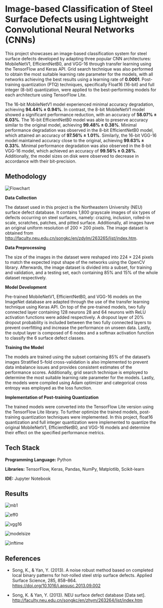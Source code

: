 
# Image-based Classification of Steel Surface Defects using Lightweight Convolutional Neural Networks (CNNs)

This project showcases an image-based classification system for steel surface defects developed by adapting three popular CNN architectures: MobileNetV1, EfficientNetB0, and VGG-16 through transfer learning using the TensorFlow and Keras API. Grid search technique was also performed to obtain the most suitable learning rate parameter for the models, with all networks achieving the best results using a learning rate of **0.0001**. Post-training quantization (PTQ) techniques, specifically Float16 (16-bit) and full integer (8-bit) quantization, were applied to the best-performing models for each architecture using TensorFlow Lite.

The 16-bit MobileNetV1 model experienced minimal accuracy degradation, achieving **94.44% ± 0.94%**. In contrast, the 8-bit MobileNetV1 model showed a significant performance reduction, with an accuracy of **58.07% ± 6.03%**. The 16-bit EfficientNetB0 model was able to preserve accuracy similar to the original model, achieving **99.48% ± 0.38%**. Minimal performance degradation was observed in the 8-bit EfficientNetB0 model, which attained an accuracy of **97.56% ± 1.01%**. Similarly, the 16-bit VGG-16 model maintained accuracy close to the original, achieving **99.63% ± 0.33%**. Minimal performance degradation was also observed in the 8-bit VGG-16 model, which achieved an accuracy of **99.56% ± 0.28%**. Additionally, the model sizes on disk were observed to decrease in accordance with their bit-precision.

## Methodology

![Flowchart](https://github.com/aaroncanillas/test-repo/blob/8fa4ebf09b3d1282a91fa9395b90fc7ee6742b73/images/Flowchart.png)

**Data Collection**

The dataset used in this project is the Northeastern University (NEU) surface defect database. It contains 1,800 grayscale images of six types of defects occurring on steel surfaces, namely: crazing, inclusion, rolled-in scale, scratches, patches, and pitted surface. Additionally, all images have an original uniform resolution of 200 × 200 pixels. The image dataset is obtained from http://faculty.neu.edu.cn/songkc/en/zdylm/263265/list/index.htm.

**Data Preprocessing**

The size of the images in the dataset were reshaped into 224 × 224 pixels to match the expected input shape of the networks using the OpenCV library. Afterwards, the image dataset is divided into a subset, for training and validation, and a testing set, each containing 85% and 15% of the whole dataset respectively.

**Model Development**

Pre-trained MobileNetV1, EfficientNetB0, and VGG-16 models on the ImageNet database are adapted through the use of the transfer learning technique using Keras API. On top of the pre-trained models, two fully connected layer containing 128 neurons 28 and 64 neurons with ReLU activation functions were added respectively. A dropout layer of 20% dropout probability is included between the two fully connected layers to prevent overfitting and increase the performance on unseen data. Lastly, the output layer is composed of 6 nodes and a softmax activation function to classify the 6 surface defect classes.

**Training the Model**

The models are trained using the subset containing 85% of the dataset’s images Stratified 5-fold cross-validation is also implemented to prevent data imbalance issues and provides consistent estimates of the performance scores. Additionally, grid search technique is employed to determine the most suitable learning rate parameter for the models. Lastly, the models were compiled using Adam optimizer and categorical cross entropy was employed as the loss function.

**Implementation of Post-training Quantization**

The trained models were converted into the TensorFlow Lite version using the TensorFlow Lite library. To further optimize the trained models, post-training quantization techniques were implemented. In this project, float16 quantization and full integer quantization were implemented to quantize the original MobileNetV1, EfficientNetB0, and VGG-16 models and determine their effect on the specified performance metrics.





## Tech Stack

**Programming Language:** Python

**Libraries:** TensorFlow, Keras, Pandas, NumPy, Matplotlib, Scikit-learn

**IDE:** Jupyter Notebook

## Results

![mb1](https://github.com/aaroncanillas/test-repo/blob/a4bfd68fe9b8a121122f67693877535e0f258f63/images/mobilenetv1%20results.png)

![eff0](https://github.com/aaroncanillas/test-repo/blob/a4bfd68fe9b8a121122f67693877535e0f258f63/images/efficientnetb0%20results.png)

![vgg16](https://github.com/aaroncanillas/test-repo/blob/a4bfd68fe9b8a121122f67693877535e0f258f63/images/vgg%2016%20results.png)

![modelsize](https://github.com/aaroncanillas/test-repo/blob/a4bfd68fe9b8a121122f67693877535e0f258f63/images/model%20size%20results.png)

![inftime](https://github.com/aaroncanillas/test-repo/blob/a4bfd68fe9b8a121122f67693877535e0f258f63/images/inference%20time%20results.png)

## References

 - Song, K., & Yan, Y. (2013). A noise robust method based on completed local binary patterns for hot-rolled steel strip surface defects. Applied Surface Science, 285, 858–864. https://doi.org/10.1016/j.apsusc.2013.09.002

 - Song, K. & Yan, Y. (2013). NEU surface defect database [Data set]. http://faculty.neu.edu.cn/songkc/en/zhym/263264/list/index.htm


